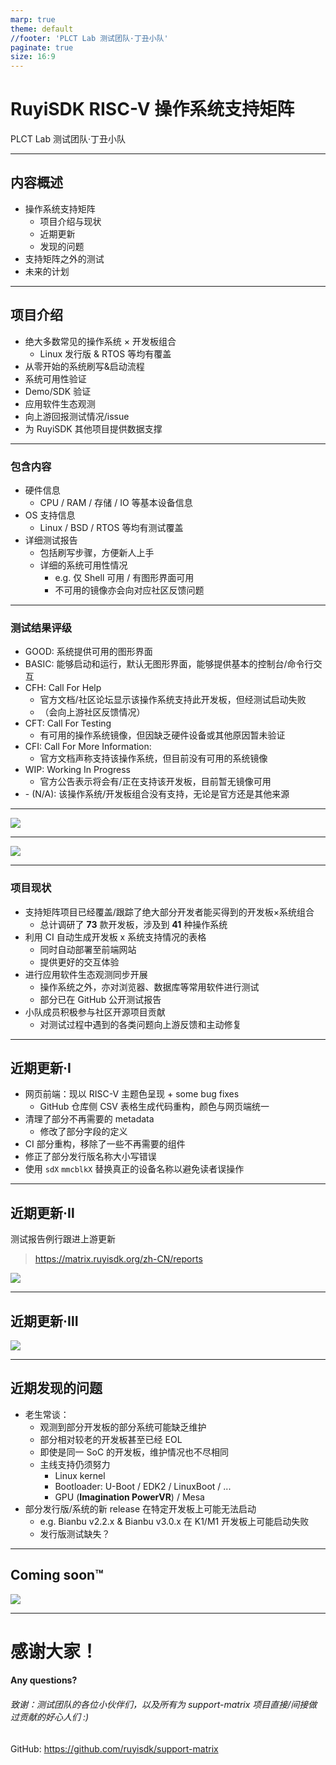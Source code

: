```yaml
---
marp: true
theme: default
//footer: 'PLCT Lab 测试团队·丁丑小队'
paginate: true
size: 16:9
---
```

<style>
section {
  font-family: 'Noto Sans CJK SC', 'Noto Sans Mono', 'Noto Serif CJK SC'
}
</style>

# RuyiSDK RISC-V 操作系统支持矩阵 

PLCT Lab 测试团队·丁丑小队

<!-- _paginate: "skip" -->

---

## 内容概述

- 操作系统支持矩阵
    - 项目介绍与现状
    - 近期更新
    - 发现的问题
- 支持矩阵之外的测试
- 未来的计划

<!-- footer: "" -->

---

## 项目介绍

- 绝大多数常见的操作系统 × 开发板组合
    - Linux 发行版 & RTOS 等均有覆盖
- 从零开始的系统刷写&启动流程
- 系统可用性验证
- Demo/SDK 验证
- 应用软件生态观测
- 向上游回报测试情况/issue
- 为 RuyiSDK 其他项目提供数据支撑

---

### 包含内容

- 硬件信息
    - CPU / RAM / 存储 / IO 等基本设备信息
- OS 支持信息
    - Linux / BSD / RTOS 等均有测试覆盖
- 详细测试报告
    - 包括刷写步骤，方便新人上手
    - 详细的系统可用性情况
        - e.g. 仅 Shell 可用 / 有图形界面可用
        - 不可用的镜像亦会向对应社区反馈问题
---

### 测试结果评级

- GOOD: 系统提供可用的图形界面
- BASIC: 能够启动和运行，默认无图形界面，能够提供基本的控制台/命令行交互
- CFH: Call For Help
    - 官方文档/社区论坛显示该操作系统支持此开发板，但经测试启动失败
    - （会向上游社区反馈情况）
- CFT: Call For Testing
    - 有可用的操作系统镜像，但因缺乏硬件设备或其他原因暂未验证
- CFI: Call For More Information: 
    - 官方文档声称支持该操作系统，但目前没有可用的系统镜像
- WIP: Working In Progress
    - 官方公告表示将会有/正在支持该开发板，目前暂无镜像可用
- \- (N/A): 该操作系统/开发板组合没有支持，无论是官方还是其他来源

---

![](image/2025-08-21-22-53-25.png)

---

![](image/2025-08-21-22-54-13.png)

---

### 项目现状

- 支持矩阵项目已经覆盖/跟踪了绝大部分开发者能买得到的开发板×系统组合
    - 总计调研了 **73** 款开发板，涉及到 **41** 种操作系统
- 利用 CI 自动生成开发板 x 系统支持情况的表格
    - 同时自动部署至前端网站
    - 提供更好的交互体验
- 进行应用软件生态观测同步开展
    - 操作系统之外，亦对浏览器、数据库等常用软件进行测试
    - 部分已在 GitHub 公开测试报告
- 小队成员积极参与社区开源项目贡献
    - 对测试过程中遇到的各类问题向上游反馈和主动修复

---

## 近期更新·Ⅰ

- 网页前端：现以 RISC-V 主题色呈现 + some bug fixes
    - GitHub 仓库侧 CSV 表格生成代码重构，颜色与网页端统一
- 清理了部分不再需要的 metadata
    - 修改了部分字段的定义
- CI 部分重构，移除了一些不再需要的组件
- 修正了部分发行版名称大小写错误
- 使用 `sdX` `mmcblkX` 替换真正的设备名称以避免读者误操作

---

## 近期更新·Ⅱ

测试报告例行跟进上游更新
> https://matrix.ruyisdk.org/zh-CN/reports

![](image/2025-08-21-23-14-06.png)

---

## 近期更新·Ⅲ

![](image/2025-08-21-23-14-27.png)

---

## 近期发现的问题

- 老生常谈：
    - 观测到部分开发板的部分系统可能缺乏维护
    - 部分相对较老的开发板甚至已经 EOL
    - 即使是同一 SoC 的开发板，维护情况也不尽相同
    - 主线支持仍须努力
        - Linux kernel
        - Bootloader: U-Boot / EDK2 / LinuxBoot / ...
        - GPU (**Imagination PowerVR**) / Mesa
- 部分发行版/系统的新 release 在特定开发板上可能无法启动
    - e.g. Bianbu v2.2.x & Bianbu v3.0.x 在 K1/M1 开发板上可能启动失败
    - 发行版测试缺失？

---

## Coming soon™

![](image/2025-08-21-23-27-21.png)

---

# 感谢大家！

#### Any questions?

###### 致谢：测试团队的各位小伙伴们，以及所有为 support-matrix 项目直接/间接做过贡献的好心人们 :)

GitHub: https://github.com/ruyisdk/support-matrix